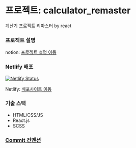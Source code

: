 # 프로젝트: calculator_remaster

계산기 프로젝트 리마스터 by react

### 프로젝트 설명

notion: [프로젝트 설명 이동](https://www.notion.so/Project-500caf8a4ab34852a6c092418cd98516?pvs=4)

### Netlify 배포
[![Netlify Status](https://api.netlify.com/api/v1/badges/fedc340f-0ad4-479c-8a7e-469070bac86a/deploy-status)](https://app.netlify.com/sites/seob-calculator-remaster/deploys) 

Netlify: [배포사이트 이동](https://seob-calculator-remaster.netlify.app/)

### 기술 스택

- HTML/CSS/JS
- React.js
- SCSS

### [Commit 컨벤션](https://velog.io/@shin6403/Git-git-%EC%BB%A4%EB%B0%8B-%EC%BB%A8%EB%B2%A4%EC%85%98-%EC%84%A4%EC%A0%95%ED%95%98%EA%B8%B0)

